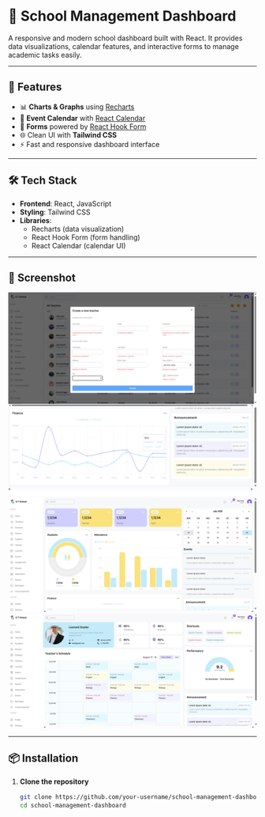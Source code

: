 # 🏫 School Management Dashboard

A responsive and modern school dashboard built with React. It provides data visualizations, calendar features, and interactive forms to manage academic tasks easily.

---

## 🚀 Features

- 📊 **Charts & Graphs** using [Recharts](https://recharts.org/)
- 📅 **Event Calendar** with [React Calendar](https://github.com/wojtekmaj/react-calendar)
- 📝 **Forms** powered by [React Hook Form](https://react-hook-form.com/)
- 🌐 Clean UI with **Tailwind CSS**
- ⚡ Fast and responsive dashboard interface

---

## 🛠️ Tech Stack

- **Frontend**: React, JavaScript  
- **Styling**: Tailwind CSS  
- **Libraries**:  
  - Recharts (data visualization)  
  - React Hook Form (form handling)  
  - React Calendar (calendar UI)

---
## 📸 Screenshot

![Dashboard Screenshot](public/screenshots/ss1.png)
![Dashboard Screenshot](public/screenshots/ss2.png)
![Dashboard Screenshot](public/screenshots/ss3.png)
![Dashboard Screenshot](public/screenshots/ss4.png)



---

## 📦 Installation

1. **Clone the repository**
   ```bash
   git clone https://github.com/your-username/school-management-dashboard.git
   cd school-management-dashboard
